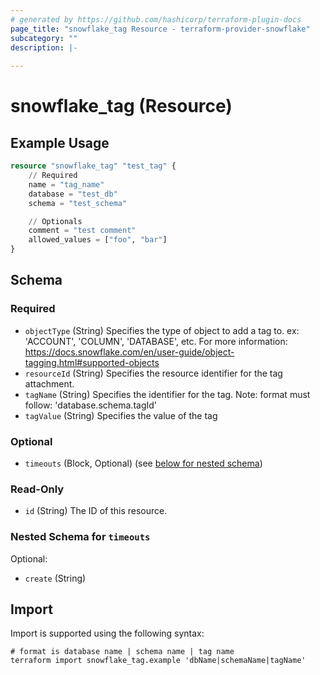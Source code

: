 ```yaml
---
# generated by https://github.com/hashicorp/terraform-plugin-docs
page_title: "snowflake_tag Resource - terraform-provider-snowflake"
subcategory: ""
description: |-
  
---
```


# snowflake_tag (Resource)



## Example Usage

```terraform
resource "snowflake_tag" "test_tag" {
    // Required
    name = "tag_name"
    database = "test_db"
    schema = "test_schema"

    // Optionals
    comment = "test comment"
    allowed_values = ["foo", "bar"]
}
```

<!-- schema generated by tfplugindocs -->
## Schema

### Required

- `objectType` (String) Specifies the type of object to add a tag to. ex: 'ACCOUNT', 'COLUMN', 'DATABASE', etc. For more information: https://docs.snowflake.com/en/user-guide/object-tagging.html#supported-objects
- `resourceId` (String) Specifies the resource identifier for the tag attachment.
- `tagName` (String) Specifies the identifier for the tag. Note: format must follow: 'database.schema.tagId'
- `tagValue` (String) Specifies the value of the tag

### Optional

- `timeouts` (Block, Optional) (see [below for nested schema](#nestedblock--timeouts))

### Read-Only

- `id` (String) The ID of this resource.

<a id="nestedblock--timeouts"></a>
### Nested Schema for `timeouts`

Optional:

- `create` (String)

## Import

Import is supported using the following syntax:

```shell
# format is database name | schema name | tag name
terraform import snowflake_tag.example 'dbName|schemaName|tagName'
```
